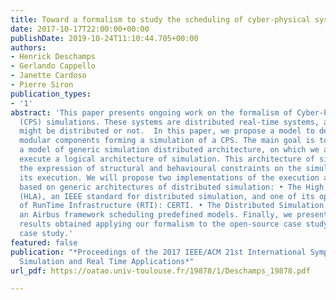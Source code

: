 ```yaml
---
title: Toward a formalism to study the scheduling of cyber-physical systems simulations
date: 2017-10-17T22:00:00+00:00
publishDate: 2019-10-24T11:10:44.705+00:00
authors:
- Henrick Deschamps
- Gerlando Cappello
- Janette Cardoso
- Pierre Siron
publication_types:
- '1'
abstract: 'This paper presents ongoing work on the formalism of Cyber-Physical Systems
  (CPS) simulations. These systems are distributed real-time systems, and their simulations
  might be distributed or not.  In this paper, we propose a model to describe the
  modular components forming a simulation of a CPS. The main goal is to introduce
  a model of generic simulation distributed architecture, on which we are able to
  execute a logical architecture of simulation. This architecture of simulation allows
  the expression of structural and behavioural constraints on the simulation, abstracting
  its execution. We will propose two implementations of the execution architecture
  based on generic architectures of distributed simulation: • The High Level Architecture
  (HLA), an IEEE standard for distributed simulation, and one of its open-source implementation
  of RunTime Infrastructure (RTI): CERTI. • The Distributed Simulation Scheduler (DSS),
  an Airbus framework scheduling predefined models. Finally, we present the initial
  results obtained applying our formalism to the open-source case study from the ROSACE
  case study.'
featured: false
publication: "*Proceedings of the 2017 IEEE/ACM 21st International Symposium on Distributed
  Simulation and Real Time Applications*"
url_pdf: https://oatao.univ-toulouse.fr/19878/1/Deschamps_19878.pdf

---
```


